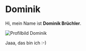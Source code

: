 # Dominik

Hi, mein Name ist **Dominik Brüchler**.

![Profilbild Dominik](https://bruechler.de/img/dominik_bruechler_about.jpg "Dominik Brüchler")

Jaaa, das bin ich :-)

